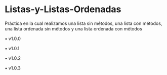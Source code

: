 # Listas-y-Listas-Ordenadas
Práctica en la cual realizamos una lista sin métodos, una lista con métodos, una lista ordenada sin métodos y una lista ordenada con métodos

• v1.0.0

• v1.0.1

• v1.0.2

• v1.0.3

